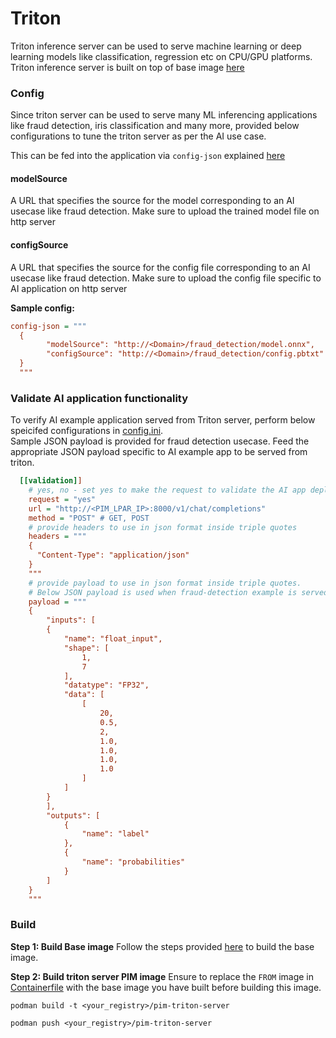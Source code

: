 # Triton

Triton inference server can be used to serve machine learning or deep learning models like classification, regression etc on CPU/GPU platforms.
Triton inference server is built on top of base image [here](../../base-image/)

### Config
Since triton server can be used to serve many ML inferencing applications like fraud detection, iris classification and many more, provided below configurations to tune the triton server as per the AI use case. 

This can be fed into the application via `config-json` explained [here](../../docs/configuration-guide.md#ai)

#### modelSource
A URL that specifies the source for the model corresponding to an AI usecase like fraud detection. Make sure to upload the trained model file on http server

#### configSource
A URL that specifies the source for the config file corresponding to an AI usecase like fraud detection. Make sure to upload the config file specific to AI application on http server

**Sample config:**
```ini
config-json = """
  {
        "modelSource": "http://<Domain>/fraud_detection/model.onnx",
        "configSource": "http://<Domain>/fraud_detection/config.pbtxt"
  }
  """
```


### Validate AI application functionality
To verify AI example application served from Triton server, perform below speicifed configurations in [config.ini](../../config.ini).  
Sample JSON payload is provided for fraud detection usecase. Feed the appropriate JSON payload specific to AI example app to be served from triton.

```ini
  [[validation]]
    # yes, no - set yes to make the request to validate the AI app deployed as part of PIM partition
    request = "yes"
    url = "http://<PIM_LPAR_IP>:8000/v1/chat/completions"
    method = "POST" # GET, POST
    # provide headers to use in json format inside triple quotes
    headers = """
    {
      "Content-Type": "application/json"
    }
    """
    # provide payload to use in json format inside triple quotes.
    # Below JSON payload is used when fraud-detection example is served from triton server
    payload = """
    {
		"inputs": [
        {
            "name": "float_input",
            "shape": [
                1,
                7
            ],
            "datatype": "FP32",
            "data": [
                [
                    20,
                    0.5,
                    2,
                    1.0,
                    1.0,
                    1.0,
                    1.0
                ]
            ]
        }
        ],
        "outputs": [
            {
                "name": "label"
            },
            {
                "name": "probabilities"
            }
        ]
	}
    """
```

### Build
**Step 1: Build Base image**
Follow the steps provided [here](../../base-image/README.md) to build the base image.

**Step 2: Build triton server PIM image**
Ensure to replace the `FROM` image in [Containerfile](Containerfile) with the base image you have built before building this image.

```shell
podman build -t <your_registry>/pim-triton-server

podman push <your_registry>/pim-triton-server
```
